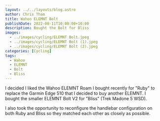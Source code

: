 ```yaml
---
layout: ../../layouts/blog.astro
author: Chris Tham
title: Wahoo ELEMNT Bolt
publishDate: 2022-08-11T10:00:00+10:00
description: Bought the Bolt for Bliss
images:
  - ../images/cycling/ELEMNT Bolt.jpeg
  - ../images/cycling/ELEMNT Bolt (1).jpeg
  - ../images/cycling/ELEMNT Bolt (2).jpeg
categories: [Cycling]
tags:
  - Wahoo
  - ELEMNT
  - Bolt
  - Bliss
---
```


I decided I liked the Wahoo ELEMNT Roam I bought recently for "Ruby" to
replace the Garmin Edge 510 that I decided to buy another ELEMNT. I bought
the smaller ELEMNT Bolt V2 for "Bliss" (Trek Madone 5 WSD).

I also took the opportunity to reconfigure the handlebar configuration on both
Ruby and Bliss so they matched each other as closely as possible.
